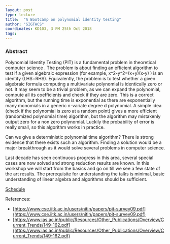 ```yaml
---
layout: post
type: lecture
title:  "A Bootcamp on polynomial identity testing"
author: "SIGTACS"
coordinates: KD103, 3 PM 25th Oct 2018
tags: 
---
```

### Abstract

Polynomial Identity Testing (PIT) is a fundamental problem in theoretical computer science . The problem is about finding an efficient algorithm to test if a given algebraic expression (for example, x^2-y^2=(x+y)(x-y) ) is an identity (LHS=RHS). Equivalently, the problem is to test whether a given algebraic formula computing a multivariate polynomial is identically zero or not. It may seem to be a trivial problem, as we can expand the polynomial, compute all its coefficients and check if they are zero. This is a correct algorithm, but the running time is exponential as there are exponentially many monomials in a generic n-variate degree d polynomial. A simple idea (check if the polynomial is zero at a random point) gives a more efficient (randomized polynomial time) algorithm, but the algorithm may mistakenly output zero for a non zero polynomial. Luckily the probability of error is really small, so this algorithm works in practice.

Can we give a deterministic polynomial time algorithm? There is strong evidence that there exists such an algorithm. Finding a solution would be a major breakthrough as it would solve several problems in computer science.

Last decade has seen continuous progress in this area, several special cases are now solved and strong reduction results are known. In this workshop we will start from the basics and go on till we see a few state of the art results. The prerequisite for understanding the talks is minimal, basic understanding of linear algebra and algorithms should be sufficient.

[Schedule](/assets/resource/bootcamp-PIT.pdf)

References:
* [https://www.cse.iitk.ac.in/users/nitin/papers/pit-survey09.pdf](https://www.cse.iitk.ac.in/users/nitin/papers/pit-survey09.pdf)
* [https://www.ias.ac.in/public/Resources/Other_Publications/Overview/Current_Trends/149-162.pdf](https://www.ias.ac.in/public/Resources/Other_Publications/Overview/Current_Trends/149-162.pdf)
